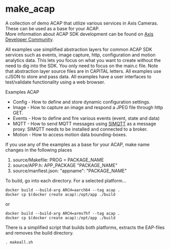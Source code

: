 # make_acap
A collection of demo ACAP that utilize various services in Axis Cameras.  These can be used as a base for your ACAP.  
More information about ACAP SDK development can be found on [Axis Developer Community](https://www.axis.com/developer-community/acap).

All examples use simplified abstraction layers for common ACAP SDK services such as events, image capture, http, configuration and motion analytics data.  This lets you focus on what you want to create without the need to dig into the SDK.  You only need to focus on the main.c file.  Note that abstraction layer source files are in CAPITAL letters. All examples use cJSON to store and pass data.  All examples have a user interfaces to test/validate functionality using a web browser.

Examples ACAP
* Config - How to define and store dynamic configuration settings.
* Image - How to capture an image and respond a JPEG file through http GET.
* Events - How to define and fire various events (event, state and data)
* MQTT - How to send MQTT messages using [SIMQTT](https://api.aintegration.team/acap/simqtt?source=acapp) as a message proxy.  SIMQTT needs to be installed and connected to a broker.
* Motion - How to access motion data bounding-boxes.

If you use any of the examples as a base for your ACAP, make name changes in the following places
1. source/Makefile:  PROG = PACKAGE_NAME
2. source/APP.h: APP_PACKAGE "PACKAGE_NAME"
3. source/manfiest.json: "appname": "PACKAGE_NAME"

To build, go into each directory.  For a selected platform... 
```
docker build --build-arg ARCH=aarch64 --tag acap .
docker cp $(docker create acap):/opt/app ./build
```
or 
```
docker build --build-arg ARCH=armv7hf --tag acap .
docker cp $(docker create acap):/opt/app ./build
```
There is a simplified script that builds both platforms, extracts the EAP-files and removes the build directory.
```
. makeall.sh
```
